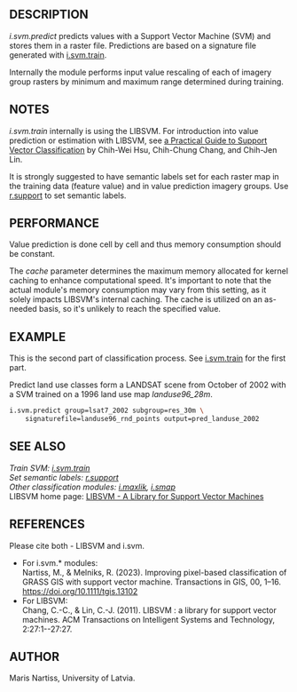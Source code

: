 ## DESCRIPTION

*i.svm.predict* predicts values with a Support Vector Machine (SVM) and
stores them in a raster file. Predictions are based on a signature file
generated with [i.svm.train](i.svm.train.md).

Internally the module performs input value rescaling of each of imagery
group rasters by minimum and maximum range determined during training.

## NOTES

*i.svm.train* internally is using the LIBSVM. For introduction into
value prediction or estimation with LIBSVM, see [a Practical Guide to
Support Vector
Classification](https://www.csie.ntu.edu.tw/~cjlin/papers/guide/guide.pdf)
by Chih-Wei Hsu, Chih-Chung Chang, and Chih-Jen Lin.

It is strongly suggested to have semantic labels set for each raster map
in the training data (feature value) and in value prediction imagery
groups. Use [r.support](r.support.md) to set semantic labels.

## PERFORMANCE

Value prediction is done cell by cell and thus memory consumption should
be constant.

The *cache* parameter determines the maximum memory allocated for kernel
caching to enhance computational speed. It's important to note that the
actual module's memory consumption may vary from this setting, as it
solely impacts LIBSVM's internal caching. The cache is utilized on an
as-needed basis, so it's unlikely to reach the specified value.

## EXAMPLE

This is the second part of classification process. See
[i.svm.train](i.svm.train.md) for the first part.

Predict land use classes form a LANDSAT scene from October of 2002 with
a SVM trained on a 1996 land use map *landuse96_28m*.

```sh
i.svm.predict group=lsat7_2002 subgroup=res_30m \
    signaturefile=landuse96_rnd_points output=pred_landuse_2002
```

## SEE ALSO

*Train SVM: [i.svm.train](i.svm.train.md)  
Set semantic labels: [r.support](r.support.md)  
Other classification modules: [i.maxlik](i.maxlik.md),
[i.smap](i.smap.md)*  
LIBSVM home page: [LIBSVM - A Library for Support Vector
Machines](https://www.csie.ntu.edu.tw/~cjlin/libsvm/)

## REFERENCES

Please cite both - LIBSVM and i.svm.

- For i.svm.\* modules:  
  Nartiss, M., & Melniks, R. (2023). Improving pixel-­based
  classification of GRASS GIS with support vector machine. Transactions
  in GIS, 00, 1–16. <https://doi.org/10.1111/tgis.13102>
- For LIBSVM:  
  Chang, C.-C., & Lin, C.-J. (2011). LIBSVM : a library for support
  vector machines. ACM Transactions on Intelligent Systems and
  Technology, 2:27:1--27:27.

## AUTHOR

Maris Nartiss, University of Latvia.
